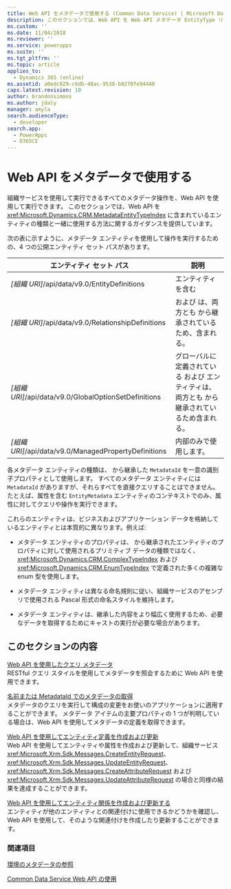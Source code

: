 ```yaml
---
title: Web API をメタデータで使用する (Common Data Service) | Microsoft Docs
description: このセクションでは、Web API を Web API メタデータ EntityType リファレンス に含まれているエンティティの種類と一緒に使用する方法に関するガイダンスを提供しています。
ms.custom: ''
ms.date: 11/04/2018
ms.reviewer: ''
ms.service: powerapps
ms.suite: ''
ms.tgt_pltfrm: ''
ms.topic: article
applies_to:
  - Dynamics 365 (online)
ms.assetid: a0edc029-c6db-48ac-9538-b0270fe94440
caps.latest.revision: 10
author: brandonsimons
ms.author: jdaly
manager: amyla
search.audienceType:
  - developer
search.app:
  - PowerApps
  - D365CE
---
```

# <a name="use-the-web-api-with-metadata"></a>Web API をメタデータで使用する

組織サービスを使用して実行できるすべてのメタデータ操作を、Web API を使用して実行できます。 このセクションでは、Web API を <xref:Microsoft.Dynamics.CRM.MetadataEntityTypeIndex> に含まれているエンティティの種類と一緒に使用する方法に関するガイダンスを提供しています。  
  
 次の表に示すように、メタデータ エンティティを使用して操作を実行するための、4 つの公開エンティティ セット パスがあります。  
  
|エンティティ セット パス|説明|  
|---------------------|-----------------|  
|*[組織 URI]*/api/data/v9.0/EntityDefinitions|<xref href="Microsoft.Dynamics.CRM.EntityMetadata?text=EntityMetadata EntityType" /> エンティティを含む|  
|*[組織 URI]*/api/data/v9.0/RelationshipDefinitions|<xref href="Microsoft.Dynamics.CRM.ManyToManyRelationshipMetadata?text=ManyToManyRelationshipMetadata EntityType" /> および <xref href="Microsoft.Dynamics.CRM.OneToManyRelationshipMetadata?text=OneToManyRelationshipMetadata EntityType" /> は、両方とも <xref href="Microsoft.Dynamics.CRM.RelationshipMetadataBase?text=RelationshipMetadataBase EntityType" /> から継承されているため、含まれる。|  
|*[組織 URI]*/api/data/v9.0/GlobalOptionSetDefinitions|グローバルに定義されている <xref href="Microsoft.Dynamics.CRM.BooleanOptionSetMetadata?text=BooleanOptionSetMetadata EntityType" /> および <xref href="Microsoft.Dynamics.CRM.OptionSetMetadata?text=OptionSetMetadata EntityType" /> エンティティは、両方とも <xref href="Microsoft.Dynamics.CRM.OptionSetMetadata?text=OptionSetMetadata EntityType" /> から継承されているため含まれる。|  
|*[組織 URI]*/api/data/v9.0/ManagedPropertyDefinitions|内部のみで使用します。|  
  
各メタデータ エンティティの種類は、<xref href="Microsoft.Dynamics.CRM.MetadataBase?text=MetadataBase EntityType" /> から継承した `MetadataId` を一意の識別子プロパティとして使用します。 すべてのメタデータ エンティティには `MetadataId` がありますが、それらすべてを直接クエリすることはできません。 たとえば、属性を含む `EntityMetadata` エンティティのコンテキストでのみ、属性に対してクエリや操作を実行できます。  
  
これらのエンティティは、ビジネスおよびアプリケーション データを格納しているエンティティとは本質的に異なります。例えば:  
  
- メタデータ エンティティのプロパティは、 <xref href="Microsoft.Dynamics.CRM.crmbaseentity?text=crmbaseentity EntityType" /> から継承されたエンティティのプロパティに対して使用されるプリミティブ データの種類ではなく、<xref:Microsoft.Dynamics.CRM.ComplexTypeIndex> および <xref:Microsoft.Dynamics.CRM.EnumTypeIndex> で定義された多くの複雑な enum 型を使用します。  
  
- メタデータ エンティティは異なる命名規則に従い、組織サービスのアセンブリで使用される Pascal 形式の命名スタイルを維持します。  
  
- メタデータ エンティティは、継承した内容をより幅広く使用するため、必要なデータを取得するためにキャストの実行が必要な場合があります。  
  
## <a name="in-this-section"></a>このセクションの内容 

[Web API を使用したクエリ メタデータ](query-metadata-web-api.md)<br />
RESTful クエリ スタイルを使用してメタデータを照会するために Web API を使用できます。  

[名前または MetadataId でのメタデータの取得](retrieve-metadata-name-metadataid.md)<br />
メタデータのクエリを実行して構成の変更をお使いのアプリケーションに適用することができます。 メタデータ アイテムの主要プロパティの 1 つが判明している場合は、Web API を使用してメタデータの定義を取得できます。  

[Web API を使用してエンティティ定義を作成および更新](create-update-entity-definitions-using-web-api.md)<br />
Web API を使用してエンティティや属性を作成および更新して、組織サービス <xref:Microsoft.Xrm.Sdk.Messages.CreateEntityRequest>、 <xref:Microsoft.Xrm.Sdk.Messages.UpdateEntityRequest>、 <xref:Microsoft.Xrm.Sdk.Messages.CreateAttributeRequest> および <xref:Microsoft.Xrm.Sdk.Messages.UpdateAttributeRequest> の場合と同様の結果を達成することができます。  

[Web API を使用してエンティティ関係を作成および更新する](create-update-entity-relationships-using-web-api.md)<br />
エンティティが他のエンティティとの関連付けに使用できるかどうかを確認し、Web API を使用して、そのような関連付けを作成したり更新することができます。  

### <a name="see-also"></a>関連項目


<!-- TODO [Metadata and data models](../metadata-data-models.md)<br /> -->
[環境のメタデータの参照](../browse-your-metadata.md)<br />
<!--  TODO [Use the Organization service with Common Data Service metadata](../org-service/use-organization-service-metadata.md)<br /> -->
[Common Data Service Web API の使用](overview.md)
